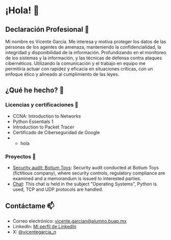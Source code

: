 # ¡Hola! 👋

## Declaración Profesional 💼
Mi nombre es Vicente García. Me interesa y motiva proteger los datos de las personas de los agentes de amenaza, manteniendo la confidencialidad, la integridad y disponibilidad de la información. Profundizando en el monitoreo de los sistemas y la información, y las técnicas de defensa contra ataques cibernéticos. Utilizando la comunicación y el trabajo en equipo me permitiría actuar con rapidez y eficacia en situaciones críticas, con un enfoque ético y alineado al cumplimiento de las leyes.

## ¿Qué he hecho? 🤔

### Licencias y certificaciones 📜
- CCNA: Introduction to Networks
- Python Essentials 1
- Introduction to Packet Tracer
- Certificado de Ciberseguridad de Google
- - hola

### Proyectos 🚀
- [Security audit: Botium Toys](https://github.com/vicentegarcia-n/BotiumToys_Auditoria): Security audit conducted at Botium Toys (fictitious company), where security controls, regulatory compliance are examined and a memorandum is issued to interested parties.
- [Chat](https://github.com/lilalizzza/Chat): This chat is held in the subject "Operating Systems", Python is used, TCP and UDP protocols are handled.

## Contáctame 📫
- Correo electrónico: vicente.garcian@alumno.buap.mx
- LinkedIn: [Mi perfil de LinkedIn](https://www.linkedin.com/in/vicentegarcia-n/)
- X: [@vicentegarcia_n](https://x.com/vicentegarcia_n)
